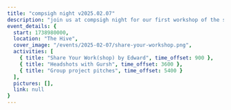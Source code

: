 ```yaml
---
title: "compsigh night v2025.02.07"
description: "join us at compsigh night for our first workshop of the semester! from Twitter to job offer: a practical workshop on starting & documenting cool projects you love working on, why sharing your work online is important for your career and personal growth, and how to do it."
event_details: {
  start: 1738980000,
  location: "The Hive",
  cover_image: "/events/2025-02-07/share-your-workshop.png",
  activities: [
    { title: "Share Your Work(shop) by Edward", time_offset: 900 },
    { title: "Headshots with Gursh", time_offset: 3600 },
    { title: "Group project pitches", time_offset: 5400 }
  ],
  pictures: [],
  link: null
}
---
```

